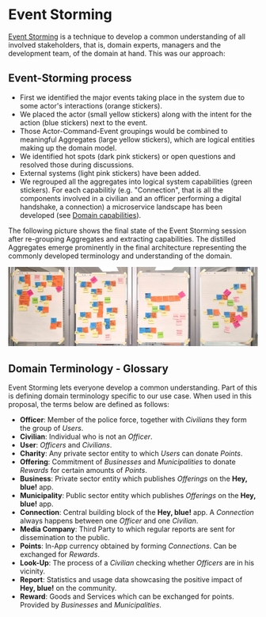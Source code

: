 # Event Storming

[Event Storming](https://www.eventstorming.com/) is a technique to develop a common understanding of all
involved stakeholders, that is, domain experts, managers and the development team, of the domain at hand.
This was our approach:

## Event-Storming process
- First we identified the major events taking place in the system due to some actor's interactions (orange stickers).
- We placed the actor (small yellow stickers) along with the intent for the action (blue stickers) next to the event.
- Those Actor-Command-Event groupings would be combined to meaningful Aggregates (large yellow stickers), which are logical entities making up the domain model.
- We identified hot spots (dark pink stickers) or open questions and resolved those during discussions.
- External systems (light pink stickers) have been added.
- We regrouped all the aggregates into logical system capabilities (green stickers). For each capabilitiy (e.g. "Connection", that is all the components involved in a civilian and an officer performing a digital handshake, a connection) a microservice landscape has been developed (see [Domain capabilities](#domain-capabilities)).

The following picture shows the final state of the Event Storming session after re-grouping Aggregates and extracting capabilities. The distilled Aggregates emerge prominently in the final architecture representing the commonly developed terminology and understanding of the domain.
<p align="center">
<img width="800" src="resources/event-storming-final-panel.png">
</p>


## Domain Terminology - Glossary

Event Storming lets everyone develop a common understanding. Part of this is defining domain terminology specific
to our use case. When used in this proposal, the terms below are defined as follows:
- **Officer**: Member of the police force, together with *Civilians* they form the group of *Users*.
- **Civilian**: Individual who is not an *Officer*.
- **User**: *Officers* and *Civilians*.
- **Charity**: Any private sector entity to which *Users* can donate *Points*.
- **Offering**: Commitment of *Businesses* and *Municipalities* to donate *Rewards* for certain amounts of *Points*.
- **Business**: Private sector entity which publishes *Offerings* on the **Hey, blue!** app.
- **Municipality**: Public sector entity which publishes *Offerings* on the **Hey, blue!** app.
- **Connection**: Central building block of the **Hey, blue!** app. A *Connection* always happens between one *Officer* and one *Civilian*.
- **Media Company**: Third Party to which regular reports are sent for dissemination to the public.
- **Points**: In-App currency obtained by forming *Connections*. Can be exchanged for *Rewards*.
- **Look-Up**: The process of a *Civilian* checking whether *Officers* are in his vicinity.
- **Report**: Statistics and usage data showcasing the positive impact of **Hey, blue!** on the community.
- **Reward**: Goods and Services which can be exchanged for points. Provided by *Businesses* and *Municipalities*.